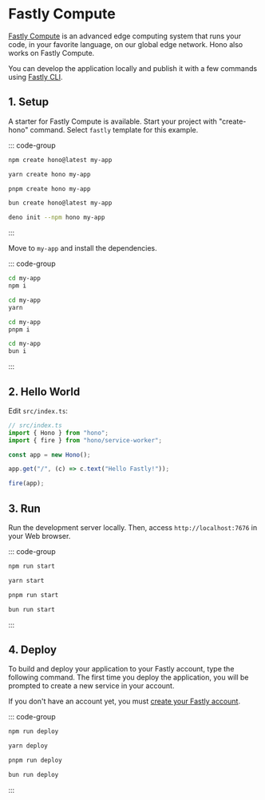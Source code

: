 # Fastly Compute

[Fastly Compute](https://www.fastly.com/products/edge-compute) is an advanced
edge computing system that runs your code, in your favorite language, on our
global edge network. Hono also works on Fastly Compute.

You can develop the application locally and publish it with a few commands using
[Fastly CLI](https://www.fastly.com/documentation/reference/tools/cli/).

## 1. Setup

A starter for Fastly Compute is available. Start your project with "create-hono"
command. Select `fastly` template for this example.

::: code-group

```sh [npm]
npm create hono@latest my-app
```

```sh [yarn]
yarn create hono my-app
```

```sh [pnpm]
pnpm create hono my-app
```

```sh [bun]
bun create hono@latest my-app
```

```sh [deno]
deno init --npm hono my-app
```

:::

Move to `my-app` and install the dependencies.

::: code-group

```sh [npm]
cd my-app
npm i
```

```sh [yarn]
cd my-app
yarn
```

```sh [pnpm]
cd my-app
pnpm i
```

```sh [bun]
cd my-app
bun i
```

:::

## 2. Hello World

Edit `src/index.ts`:

```ts
// src/index.ts
import { Hono } from "hono";
import { fire } from "hono/service-worker";

const app = new Hono();

app.get("/", (c) => c.text("Hello Fastly!"));

fire(app);
```

## 3. Run

Run the development server locally. Then, access `http://localhost:7676` in your
Web browser.

::: code-group

```sh [npm]
npm run start
```

```sh [yarn]
yarn start
```

```sh [pnpm]
pnpm run start
```

```sh [bun]
bun run start
```

:::

## 4. Deploy

To build and deploy your application to your Fastly account, type the following
command. The first time you deploy the application, you will be prompted to
create a new service in your account.

If you don't have an account yet, you must
[create your Fastly account](https://www.fastly.com/signup/).

::: code-group

```sh [npm]
npm run deploy
```

```sh [yarn]
yarn deploy
```

```sh [pnpm]
pnpm run deploy
```

```sh [bun]
bun run deploy
```

:::
